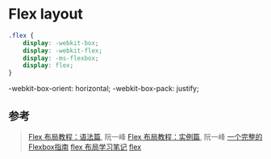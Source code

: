 # Flex layout

```css
.flex {
    display: -webkit-box;
    display: -webkit-flex;
    display: -ms-flexbox;
    display: flex;
}
```
-webkit-box-orient: horizontal;
-webkit-box-pack: justify;


## 参考
> [Flex 布局教程：语法篇](http://www.ruanyifeng.com/blog/2015/07/flex-grammar.html), 阮一峰
> [Flex 布局教程：实例篇](http://www.ruanyifeng.com/blog/2015/07/flex-examples.html), 阮一峰
> [一个完整的Flexbox指南](http://www.w3cplus.com/css3/a-guide-to-flexbox.html)
> [flex 布局学习笔记](https://github.com/banricho/webLog/issues/10)
> [flex](https://developer.mozilla.org/en-US/docs/Web/CSS/flex)
